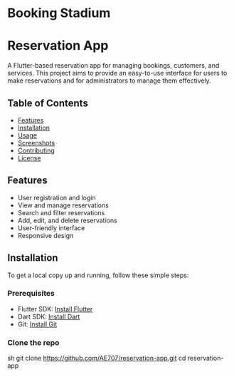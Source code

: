 # Booking Stadium

# Reservation App

A Flutter-based reservation app for managing bookings, customers, and services. This project aims to provide an easy-to-use interface for users to make reservations and for administrators to manage them effectively.

## Table of Contents

- [Features](#features)
- [Installation](#installation)
- [Usage](#usage)
- [Screenshots](#screenshots)
- [Contributing](#contributing)
- [License](#license)

## Features

- User registration and login
- View and manage reservations
- Search and filter reservations
- Add, edit, and delete reservations
- User-friendly interface
- Responsive design

## Installation

To get a local copy up and running, follow these simple steps:

### Prerequisites

- Flutter SDK: [Install Flutter](https://flutter.dev/docs/get-started/install)
- Dart SDK: [Install Dart](https://dart.dev/get-dart)
- Git: [Install Git](https://git-scm.com/book/en/v2/Getting-Started-Installing-Git)

### Clone the repo

sh
git clone https://github.com/AE707/reservation-app.git
cd reservation-app
